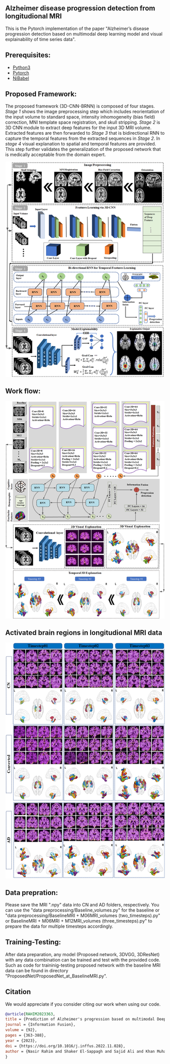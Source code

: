 ## Alzheimer disease progression detection from longitudional MRI
This is the Pytorch implementation of the paper "Alzheimer’s disease progression detection based on multimodal deep learning model and visual explainability of time series data". 

## Prerequisites:
* [Python3](https://www.python.org/)
* [Pytorch](https://pytorch.org/)
* [NiBabel](https://nipy.org/nibabel/)

## Proposed Framework:
The proposed framework (3D-CNN-BRNN) is composed of four stages. <i>Stage 1</i> shows the image preprocessing step which includes reorientation of the input volume to standard space, intensity inhomogeneity (bias field) correction, MNI template space registration, and skull stripping. <i>Stage 2</i> is 3D CNN module to extract deep features for the input 3D MRI volume. Extracted features are then forwarded to <i>Stage 3</i> that is bidirectional RNN to capture the temporal features from the extracted sequences in <i>Stage 2</i>. In <i>stage 4</i> visual explanation to spatial and temporal features are provided. This step further validates the generalization of the proposed network that is medically acceptable from the domain expert.

<img src="images/proposed_framework.png" width="700">

## Work flow:
<img src="images/workflow.png" width="710">

## Activated brain regions in longitudional MRI data
<img src="images/ExplainabilityFigure.png" width="700">

## Data prepration:
Please save the MRI ".npy" data into CN and AD folders, respectively. You can use the "data preprocessing/Baseline_volumes.py" for the baseline or "data preprocessing/BaselineMRI + M06MRI_volumes (two_timesteps).py" or BaselineMRI + M06MRI + M12MRI_volumes (three_timesteps).py" to prepare the data for multiple timesteps accordingly.

## Training-Testing:
After data preparation, any model (Proposed network, 3DVGG, 3DResNet) with any data combination can be trained and test with the provided code. Such as code for traininig-testing  proposed network with the baseline MRI data can be found in directory "ProposedNet/ProposedNet_at_BaselineMRI.py".  


## Citation
We would appreciate if you consider citing our work when using our code.

```bibtex
@article{RAHIM2023363,
title = {Prediction of Alzheimer's progression based on multimodal Deep-Learning-based fusion and visual Explainability of time-series data},
journal = {Information Fusion},
volume = {92},
pages = {363-388},
year = {2023},
doi = {https://doi.org/10.1016/j.inffus.2022.11.028},
author = {Nasir Rahim and Shaker El-Sappagh and Sajid Ali and Khan Muhammad and Javier {Del Ser} and Tamer Abuhmed}
}
```
